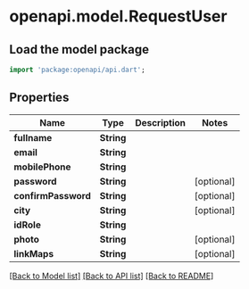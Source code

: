 # openapi.model.RequestUser

## Load the model package
```dart
import 'package:openapi/api.dart';
```

## Properties
Name | Type | Description | Notes
------------ | ------------- | ------------- | -------------
**fullname** | **String** |  | 
**email** | **String** |  | 
**mobilePhone** | **String** |  | 
**password** | **String** |  | [optional] 
**confirmPassword** | **String** |  | [optional] 
**city** | **String** |  | [optional] 
**idRole** | **String** |  | 
**photo** | **String** |  | [optional] 
**linkMaps** | **String** |  | [optional] 

[[Back to Model list]](../README.md#documentation-for-models) [[Back to API list]](../README.md#documentation-for-api-endpoints) [[Back to README]](../README.md)


